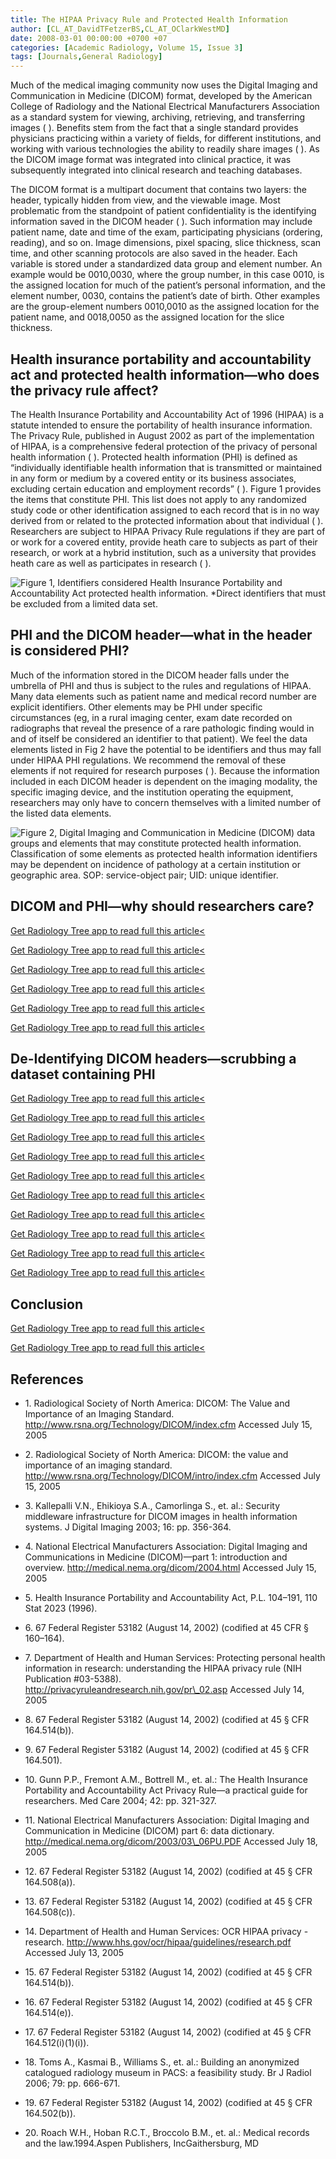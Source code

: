 ```yaml
---
title: The HIPAA Privacy Rule and Protected Health Information
author: [CL_AT_DavidTFetzerBS,CL_AT_OClarkWestMD]
date: 2008-03-01 00:00:00 +0700 +07
categories: [Academic Radiology, Volume 15, Issue 3]
tags: [Journals,General Radiology]
---
```

Much of the medical imaging community now uses the Digital Imaging and Communication in Medicine (DICOM) format, developed by the American College of Radiology and the National Electrical Manufacturers Association as a standard system for viewing, archiving, retrieving, and transferring images ( ). Benefits stem from the fact that a single standard provides physicians practicing within a variety of fields, for different institutions, and working with various technologies the ability to readily share images ( ). As the DICOM image format was integrated into clinical practice, it was subsequently integrated into clinical research and teaching databases.

The DICOM format is a multipart document that contains two layers: the header, typically hidden from view, and the viewable image. Most problematic from the standpoint of patient confidentiality is the identifying information saved in the DICOM header ( ). Such information may include patient name, date and time of the exam, participating physicians (ordering, reading), and so on. Image dimensions, pixel spacing, slice thickness, scan time, and other scanning protocols are also saved in the header. Each variable is stored under a standardized data group and element number. An example would be 0010,0030, where the group number, in this case 0010, is the assigned location for much of the patient’s personal information, and the element number, 0030, contains the patient’s date of birth. Other examples are the group-element numbers 0010,0010 as the assigned location for the patient name, and 0018,0050 as the assigned location for the slice thickness.

## Health insurance portability and accountability act and protected health information—who does the privacy rule affect?

The Health Insurance Portability and Accountability Act of 1996 (HIPAA) is a statute intended to ensure the portability of health insurance information. The Privacy Rule, published in August 2002 as part of the implementation of HIPAA, is a comprehensive federal protection of the privacy of personal health information ( ). Protected health information (PHI) is defined as “individually identifiable health information that is transmitted or maintained in any form or medium by a covered entity or its business associates, excluding certain education and employment records” ( ).  Figure 1 provides the items that constitute PHI. This list does not apply to any randomized study code or other identification assigned to each record that is in no way derived from or related to the protected information about that individual ( ). Researchers are subject to HIPAA Privacy Rule regulations if they are part of or work for a covered entity, provide heath care to subjects as part of their research, or work at a hybrid institution, such as a university that provides heath care as well as participates in research ( ).

![Figure 1, Identifiers considered Health Insurance Portability and Accountability Act protected health information. *Direct identifiers that must be excluded from a limited data set.](https://storage.googleapis.com/dl.dentistrykey.com/clinical/TheHIPAAPrivacyRuleandProtectedHealthInformation/0_1s20S1076633207006848.jpg)

## PHI and the DICOM header—what in the header is considered PHI?

Much of the information stored in the DICOM header falls under the umbrella of PHI and thus is subject to the rules and regulations of HIPAA. Many data elements such as patient name and medical record number are explicit identifiers. Other elements may be PHI under specific circumstances (eg, in a rural imaging center, exam date recorded on radiographs that reveal the presence of a rare pathologic finding would in and of itself be considered an identifier to that patient). We feel the data elements listed in  Fig 2 have the potential to be identifiers and thus may fall under HIPAA PHI regulations. We recommend the removal of these elements if not required for research purposes ( ). Because the information included in each DICOM header is dependent on the imaging modality, the specific imaging device, and the institution operating the equipment, researchers may only have to concern themselves with a limited number of the listed data elements.

![Figure 2, Digital Imaging and Communication in Medicine (DICOM) data groups and elements that may constitute protected health information. Classification of some elements as protected health information identifiers may be dependent on incidence of pathology at a certain institution or geographic area. SOP: service-object pair; UID: unique identifier.](https://storage.googleapis.com/dl.dentistrykey.com/clinical/TheHIPAAPrivacyRuleandProtectedHealthInformation/1_1s20S1076633207006848.jpg)

## DICOM and PHI—why should researchers care?

[Get Radiology Tree app to read full this article<](https://clinicalpub.com/app)

[Get Radiology Tree app to read full this article<](https://clinicalpub.com/app)

[Get Radiology Tree app to read full this article<](https://clinicalpub.com/app)

[Get Radiology Tree app to read full this article<](https://clinicalpub.com/app)

[Get Radiology Tree app to read full this article<](https://clinicalpub.com/app)

[Get Radiology Tree app to read full this article<](https://clinicalpub.com/app)

## De-Identifying DICOM headers—scrubbing a dataset containing PHI

[Get Radiology Tree app to read full this article<](https://clinicalpub.com/app)

[Get Radiology Tree app to read full this article<](https://clinicalpub.com/app)

[Get Radiology Tree app to read full this article<](https://clinicalpub.com/app)

[Get Radiology Tree app to read full this article<](https://clinicalpub.com/app)

[Get Radiology Tree app to read full this article<](https://clinicalpub.com/app)

[Get Radiology Tree app to read full this article<](https://clinicalpub.com/app)

[Get Radiology Tree app to read full this article<](https://clinicalpub.com/app)

[Get Radiology Tree app to read full this article<](https://clinicalpub.com/app)

[Get Radiology Tree app to read full this article<](https://clinicalpub.com/app)

[Get Radiology Tree app to read full this article<](https://clinicalpub.com/app)

## Conclusion

[Get Radiology Tree app to read full this article<](https://clinicalpub.com/app)

[Get Radiology Tree app to read full this article<](https://clinicalpub.com/app)

## References

- 1\. Radiological Society of North America: DICOM: The Value and Importance of an Imaging Standard. http://www.rsna.org/Technology/DICOM/index.cfm Accessed July 15, 2005


- 2\. Radiological Society of North America: DICOM: the value and importance of an imaging standard. http://www.rsna.org/Technology/DICOM/intro/index.cfm Accessed July 15, 2005


- 3\. Kallepalli V.N., Ehikioya S.A., Camorlinga S., et. al.: Security middleware infrastructure for DICOM images in health information systems. J Digital Imaging 2003; 16: pp. 356-364.


- 4\. National Electrical Manufacturers Association: Digital Imaging and Communications in Medicine (DICOM)—part 1: introduction and overview. http://medical.nema.org/dicom/2004.html Accessed July 15, 2005


- 5\.  Health Insurance Portability and Accountability Act, P.L. 104–191, 110 Stat 2023 (1996).


- 6\.  67 Federal Register 53182 (August 14, 2002) (codified at 45 CFR § 160–164).


- 7\. Department of Health and Human Services: Protecting personal health information in research: understanding the HIPAA privacy rule (NIH Publication #03-5388). http://privacyruleandresearch.nih.gov/pr\_02.asp Accessed July 14, 2005


- 8\.  67 Federal Register 53182 (August 14, 2002) (codified at 45 § CFR 164.514(b)).


- 9\.  67 Federal Register 53182 (August 14, 2002) (codified at 45 § CFR 164.501).


- 10\. Gunn P.P., Fremont A.M., Bottrell M., et. al.: The Health Insurance Portability and Accountability Act Privacy Rule—a practical guide for researchers. Med Care 2004; 42: pp. 321-327.


- 11\. National Electrical Manufacturers Association: Digital Imaging and Communication in Medicine (DICOM) part 6: data dictionary. http://medical.nema.org/dicom/2003/03\_06PU.PDF Accessed July 18, 2005


- 12\.  67 Federal Register 53182 (August 14, 2002) (codified at 45 § CFR 164.508(a)).


- 13\.  67 Federal Register 53182 (August 14, 2002) (codified at 45 § CFR 164.508(c)).


- 14\. Department of Health and Human Services: OCR HIPAA privacy - research. http://www.hhs.gov/ocr/hipaa/guidelines/research.pdf Accessed July 13, 2005


- 15\.  67 Federal Register 53182 (August 14, 2002) (codified at 45 § CFR 164.514(b)).


- 16\.  67 Federal Register 53182 (August 14, 2002) (codified at 45 § CFR 164.514(e)).


- 17\.  67 Federal Register 53182 (August 14, 2002) (codified at 45 § CFR 164.512(i)(1)(i)).


- 18\. Toms A., Kasmai B., Williams S., et. al.: Building an anonymized catalogued radiology museum in PACS: a feasibility study. Br J Radiol 2006; 79: pp. 666-671.


- 19\.  67 Federal Register 53182 (August 14, 2002) (codified at 45 § CFR 164.502(b)).


- 20\. Roach W.H., Hoban R.C.T., Broccolo B.M., et. al.: Medical records and the law.1994.Aspen Publishers, IncGaithersburg, MD